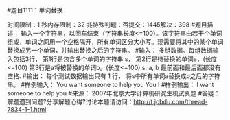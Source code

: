 #题目1111：单词替换

时间限制：1 秒内存限制：32 兆特殊判题：否提交：1445解决：398
#题目描述：
输入一个字符串，以回车结束（字符串长度<=100）。该字符串由若干个单词组成，单词之间用一个空格隔开，所有单词区分大小写。现需要将其中的某个单词替换成另一个单词，并输出替换之后的字符串。
#输入：
多组数据。每组数据输入包括3行，
第1行是包含多个单词的字符串 s，
第2行是待替换的单词a，(长度<=100)
第3行是a将被替换的单词b。(长度<=100)
s, a, b 最前面和最后面都没有空格.
#输出：
每个测试数据输出只有 1 行，
将s中所有单词a替换成b之后的字符串。
#样例输入：
You want someone to help you
You
I
#样例输出：
I want someone to help you
#来源：
2007年北京大学计算机研究生机试真题
#答疑：
解题遇到问题?分享解题心得?讨论本题请访问：http://t.jobdu.com/thread-7834-1-1.html
